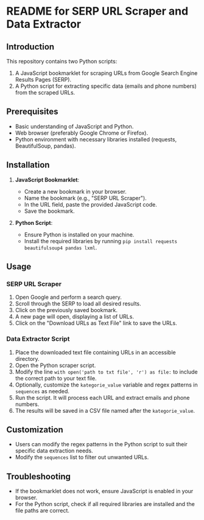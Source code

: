 # README for SERP URL Scraper and Data Extractor

## Introduction
This repository contains two Python scripts:
1. A JavaScript bookmarklet for scraping URLs from Google Search Engine Results Pages (SERP).
2. A Python script for extracting specific data (emails and phone numbers) from the scraped URLs.

## Prerequisites
- Basic understanding of JavaScript and Python.
- Web browser (preferably Google Chrome or Firefox).
- Python environment with necessary libraries installed (requests, BeautifulSoup, pandas).

## Installation
1. **JavaScript Bookmarklet**: 
   - Create a new bookmark in your browser.
   - Name the bookmark (e.g., "SERP URL Scraper").
   - In the URL field, paste the provided JavaScript code.
   - Save the bookmark.

2. **Python Script**: 
   - Ensure Python is installed on your machine.
   - Install the required libraries by running `pip install requests beautifulsoup4 pandas lxml`.

## Usage
### SERP URL Scraper
1. Open Google and perform a search query.
2. Scroll through the SERP to load all desired results.
3. Click on the previously saved bookmark.
4. A new page will open, displaying a list of URLs.
5. Click on the "Download URLs as Text File" link to save the URLs.

### Data Extractor Script
1. Place the downloaded text file containing URLs in an accessible directory.
2. Open the Python scraper script.
3. Modify the line `with open('path to txt file', 'r') as file:` to include the correct path to your text file.
4. Optionally, customize the `kategorie_value` variable and regex patterns in `sequences` as needed.
5. Run the script. It will process each URL and extract emails and phone numbers.
6. The results will be saved in a CSV file named after the `kategorie_value`.

## Customization
- Users can modify the regex patterns in the Python script to suit their specific data extraction needs.
- Modify the `sequences` list to filter out unwanted URLs.

## Troubleshooting
- If the bookmarklet does not work, ensure JavaScript is enabled in your browser.
- For the Python script, check if all required libraries are installed and the file paths are correct.

